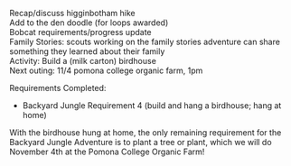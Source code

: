 Recap/discuss higginbotham hike  
Add to the den doodle (for loops awarded)  
Bobcat requirements/progress update  
Family Stories:  scouts working on the family stories adventure can share something they learned about their family  
Activity:  Build a (milk carton) birdhouse  
Next outing:  11/4 pomona college organic farm, 1pm


Requirements Completed:
<ul>
<li>Backyard Jungle Requirement 4 (build and hang a birdhouse; hang at home)</li>
</ul>

With the birdhouse hung at home, the only remaining requirement for the Backyard Jungle Adventure is to plant a tree or plant, which we will do November 4th at the Pomona College Organic Farm!
